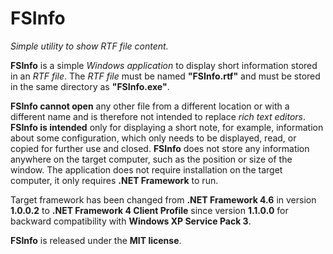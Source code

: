 # FSInfo
*Simple utility to show RTF file content.*

**FSInfo** is a simple *Windows application* to display short information stored
in an *RTF file*. The *RTF file* must be named **"FSInfo.rtf"** and must be
stored in the same directory as **"FSInfo.exe"**.

**FSInfo cannot open** any other file from a different location or with a
different name and is therefore not intended to replace *rich text editors*.
**FSInfo is intended** only for displaying a short note, for example,
information about some configuration, which only needs to be displayed, read, or
copied for further use and closed. **FSInfo** does not store any information
anywhere on the target computer, such as the position or size of the window. The
application does not require installation on the target computer, it only
requires **.NET Framework** to run.

Target framework has been changed from **.NET Framework 4.6** in version
**1.0.0.2** to **.NET Framework 4 Client Profile** since version **1.1.0.0** for
backward compatibility with **Windows XP Service Pack 3**.

**FSInfo** is released under the **MIT license**.
